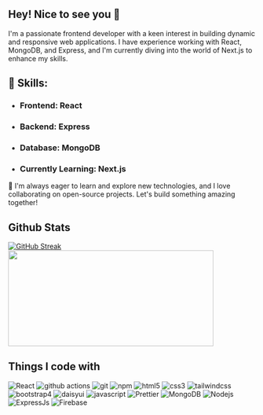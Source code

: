 ## Hey! Nice to see you 👋


<p>I'm a passionate frontend developer with a keen interest in building dynamic and responsive web applications. I have experience working with React, MongoDB, and Express, and I'm currently diving into the world of Next.js to enhance my skills.

## 🌟 Skills:

- ### Frontend: React
- ### Backend: Express
- ### Database: MongoDB
- ### Currently Learning: Next.js
🚀 I'm always eager to learn and explore new technologies, and I love collaborating on open-source projects. Let's build something amazing together!

<h2>Github Stats</h2>
<a href="https://git.io/streak-stats"><img align="center" intrinsicsize="300x165" src="https://github-readme-streak-stats.herokuapp.com?user=Musfique55&theme=radical" alt="GitHub Streak"/></a>
<a href="https://github.com/anuraghazra/github-readme-stats"><img align="center" width="418" height="195" src="https://github-readme-stats.vercel.app/api/top-langs/?username=Musfique55&theme=radical&layout=compact&hide_border=true"/></a> 

<h2>Things I code with</h2>
<p>
  <img alt="React" src="https://img.shields.io/badge/-React-45b8d8?style=flat-square&logo=react&logoColor=white" />
  <img alt="github actions" src="https://img.shields.io/badge/-Github_Actions-2088FF?style=flat-square&logo=github-actions&logoColor=white" />
  <img alt="git" src="https://img.shields.io/badge/-Git-F05032?style=flat-square&logo=git&logoColor=white" />
  <img alt="npm" src="https://img.shields.io/badge/-NPM-CB3837?style=flat-square&logo=npm&logoColor=white" />
  <img alt="html5" src="https://img.shields.io/badge/-HTML5-E34F26?style=flat-square&logo=html5&logoColor=white" />
  <img alt="css3" src="https://img.shields.io/badge/-Css3-1572B6?style=flat-square&logo=css3&logoColor=white" />
  <img alt="tailwindcss" src="https://img.shields.io/badge/-Tailwind-151C2C?style=flat-square&logo=tailwindcss&logoColor=#06B6D4" />
  <img alt="bootstrap4" src="https://img.shields.io/badge/-Bootstrap-7952B3?style=flat-square&logo=bootstrap&logoColor=white" />
  <img alt="daisyui" src="https://img.shields.io/badge/-DaisyUi-7952B3?style=flat-square&logo=daisyui&logoColor=#5A0EF8" />
  <img alt="javascript" src="https://img.shields.io/badge/-JavaScript-blue?logo=javascript" />
  <img alt="Prettier" src="https://img.shields.io/badge/-Prettier-F7B93E?style=flat-square&logo=prettier&logoColor=white" />
  <img alt="MongoDB" src="https://img.shields.io/badge/-MongoDB-13aa52?style=flat-square&logo=mongodb&logoColor=white" />
  <img alt="Nodejs" src="https://img.shields.io/badge/-Nodejs-43853d?style=flat-square&logo=Node.js&logoColor=white" />
  <img alt="ExpressJs" src="https://img.shields.io/badge/-Express-white?style=flat-square&logo=Express&logoColor=black" />
  <img alt="Firebase" src="https://img.shields.io/badge/-Firebase-F7C52A?style=flat-square&logo=Firebase&logoColor=#D62B00" />
</p>
  



